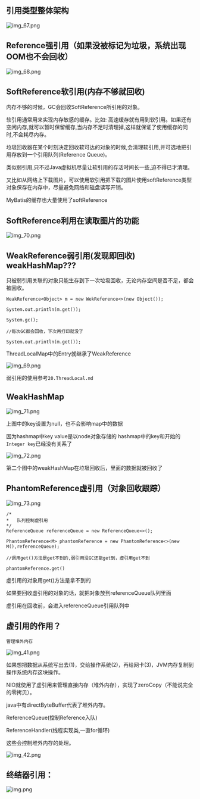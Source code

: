 引用类型整体架构
---
![img_67.png](img_67.png)

Reference强引用（如果没被标记为垃圾，系统出现OOM也不会回收）
---

![img_68.png](img_68.png) 

SoftReference软引用(内存不够就回收)
---
内存不够的时候，GC会回收SoftReference所引用的对象。

软引用通常用来实现内存敏感的缓存。比如: 高速缓存就有用到软引用。如果还有空闲内存,就可以暂时保留缓存,当内存不足时清理掉,这样就保证了使用缓存的同时,不会耗尽内存。

垃圾回收器在某个时刻决定回收软可达的对象的时候,会清理软引用,并可选地把引用存放到一个引用队列(Reference Queue)。

类似弱引用,只不过Java虚拟机尽量让软引用的存活时间长一些,迫不得已才清理。

又比如从网络上下载图片，可以使用软引用把下载的图片使用softReference类型对象保存在内存中，尽量避免网络和磁盘读写开销。

MyBatis的缓存也大量使用了softReference

SoftReference利用在读取图片的功能
---

![img_70.png](img_70.png)


WeakReference弱引用(发现即回收) weakHashMap???
---

只被弱引用关联的对象只能生存到下一次垃圾回收，无论内存空间是否不足，都会被回收。

    WeakReference<Object> m = new WekReference<>(new Object());

    System.out.println(m.get());

    System.gc();

    //每次GC都会回收，下次再打印就没了

    System.out.println(m.get());

ThreadLocalMap中的Entry就继承了WeakReference

![img_69.png](img_69.png)

弱引用的使用参考`20.ThreadLocal.md`

WeakHashMap
---

![img_71.png](img_71.png)

上图中的key设置为null，也不会影响map中的数据 

因为hashmap中key value是以node对象存储的 hashmap中的key和开始的`Integer key`已经没有关系了

![img_72.png](img_72.png)

第二个图中的weakHashMap在垃圾回收后，里面的数据就被回收了

PhantomReference虚引用（对象回收跟踪）
---

![img_73.png](img_73.png)

    /*
    *   队列控制虚引用
    */
    ReferenceQueue referenceQueue = new ReferenceQueue<>();

    PhantomReference<M> phantomReference = new PhantomReference<>(new M(),referenceQueue);

    //调用get()方法是get不到的,弱引用没GC还能get到，虚引用get不到

    phantomReference.get()

虚引用的对象用get()方法是拿不到的

如果要回收虚引用的对象的话，就把对象放到referenceQueue队列里面

虚引用在回收前，会进入referenceQueue引用队列中

虚引用的作用？
---

    管理堆外内存

![img_41.png](img/img_41.png)

如果想把数据从系统写出去(1)，交给操作系统(2)，再给网卡(3)，JVM内存复制到操作系统内存这块操作。

NIO就使用了虚引用来管理直接内存（堆外内存），实现了zeroCopy（不能说完全的零拷贝）。

java中有directByteBuffer代表了堆外内存。

ReferenceQueue(控制Reference入队) 

ReferenceHandler(线程实现类,一直for循环) 

这些会控制堆外内存的处理。

![img_42.png](img/img_42.png)

终结器引用：
---

![img.png](img.png)




